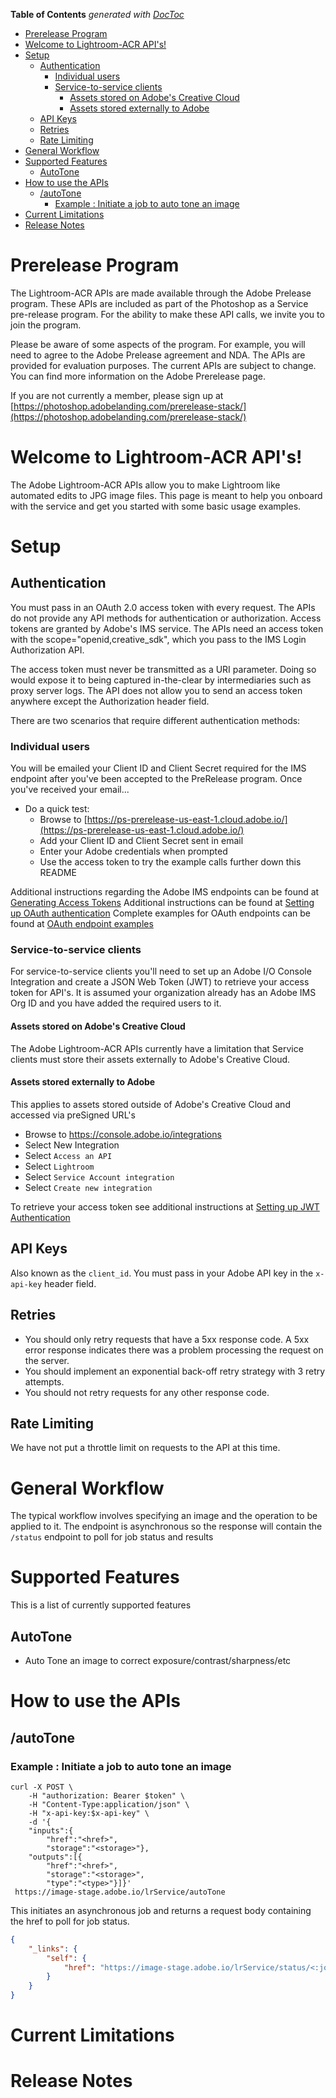


<!-- START doctoc generated TOC please keep comment here to allow auto update -->
<!-- DON'T EDIT THIS SECTION, INSTEAD RE-RUN doctoc TO UPDATE -->
**Table of Contents**  *generated with [DocToc](https://github.com/thlorenz/doctoc)*

- [Prerelease Program](#prerelease-program)
- [Welcome to Lightroom-ACR API's!](#welcome-to-lightroom-acr-apis)
- [Setup](#setup)
  - [Authentication](#authentication)
    - [Individual users](#individual-users)
    - [Service-to-service clients](#service-to-service-clients)
      - [Assets stored on Adobe's Creative Cloud](#assets-stored-on-adobes-creative-cloud)
      - [Assets stored externally to Adobe](#assets-stored-externally-to-adobe)
  - [API Keys](#api-keys)
  - [Retries](#retries)
  - [Rate Limiting](#rate-limiting)
- [General Workflow](#general-workflow)
- [Supported Features](#supported-features)
  - [AutoTone](#autotone)
- [How to use the APIs](#how-to-use-the-apis)
  - [/autoTone](#autotone)
    - [Example : Initiate a job to auto tone an image](#example--initiate-a-job-to-auto-tone-an-image)
- [Current Limitations](#current-limitations)
- [Release Notes](#release-notes)

<!-- END doctoc generated TOC please keep comment here to allow auto update -->

# Prerelease Program

The Lightroom-ACR APIs are made available through the Adobe Prelease program. These APIs are included as part of the Photoshop as a Service pre-release program.  For the ability to make these API calls, we invite you to join the program.

Please be aware of some aspects of the program. For example, you will need to agree to the Adobe Prelease agreement and NDA. The APIs are provided for evaluation purposes. The current APIs are subject to change. You can find more information on the Adobe Prerelease page.

If you are not currently a member, please sign up at [https://photoshop.adobelanding.com/prerelease-stack/](https://photoshop.adobelanding.com/prerelease-stack/)



# Welcome to Lightroom-ACR API's!

The Adobe Lightroom-ACR APIs allow you to make Lightroom like automated edits to JPG image files.  This page is meant to help you onboard with the service and get you started with some basic usage examples.

# Setup

## Authentication

You must pass in an OAuth 2.0 access token with every request. The APIs do not provide any API methods for authentication or authorization. Access tokens are granted by Adobe's IMS service. The APIs need an access token with the scope="openid,creative_sdk", which you pass to the IMS Login Authorization API.

The access token must never be transmitted as a URI parameter. Doing so would expose it to being captured in-the-clear by intermediaries such as proxy server logs. The API does not allow you to send an access token anywhere except the Authorization header field.

There are two scenarios that require different authentication methods:

### Individual users

You will be emailed your Client ID and Client Secret required for the IMS endpoint after you've been accepted to the PreRelease program.  Once you've received your email...
- Do a quick test:
	- Browse to [https://ps-prerelease-us-east-1.cloud.adobe.io/](https://ps-prerelease-us-east-1.cloud.adobe.io/)
	- Add your Client ID and Client Secret sent in email
	- Enter your Adobe credentials when prompted
	- Use the access token to try the example calls further down this README

Additional instructions regarding the Adobe IMS endpoints can be found at [Generating Access Tokens](https://www.adobe.io/authentication/auth-methods.html#!adobeio/adobeio-documentation/master/auth/OAuth2.0Endpoints/web-oauth2.0-guide.md#generatingaccesstokens)
Additional instructions can be found at [Setting up OAuth authentication](https://www.adobe.io/authentication/auth-methods.html#!adobeio/adobeio-documentation/master/auth/OAuth2.0Endpoints/web-oauth2.0-guide.md)
Complete examples for OAuth endpoints can be found at [OAuth endpoint examples](https://www.adobe.io/authentication/auth-methods.html#!adobeio/adobeio-documentation/master/auth/OAuth2.0Endpoints/web-oauth2.0-guide.md#completeexamplesforoauthendpoints)


### Service-to-service clients

For service-to-service clients you'll need to set up an Adobe I/O Console Integration and create a JSON Web Token (JWT) to retrieve your access token for API's. It is assumed your organization already has an Adobe IMS Org ID and you have added the required users to it.


#### Assets stored on Adobe's Creative Cloud

The Adobe Lightroom-ACR APIs currently have a limitation that Service clients must store their assets externally to Adobe's Creative Cloud.

#### Assets stored externally to Adobe
This applies to assets stored outside of Adobe's Creative Cloud and accessed via preSigned URL's

- Browse to https://console.adobe.io/integrations
- Select New Integration
- Select `Access an API`
- Select `Lightroom`
- Select `Service Account integration`
- Select `Create new integration`

To retrieve your access token see additional instructions at [Setting up JWT Authentication](https://www.adobe.io/authentication/auth-methods.html#!adobeio/adobeio-documentation/master/auth/JWTAuthenticationQuickStart.md)

## API Keys

Also known as the `client_id`. You must pass in your Adobe API key in the `x-api-key` header field.

## Retries

- You should only retry requests that have a 5xx response code. A 5xx error response indicates there was a problem processing the request on the server.
- You should implement an exponential back-off retry strategy with 3 retry attempts.
- You should not retry requests for any other response code.

## Rate Limiting

We have not put a throttle limit on requests to the API at this time.


# General Workflow

The typical workflow involves specifying an image and the operation to be applied to it. The endpoint is asynchronous so the response will contain the `/status` endpoint to poll for job status and results


# Supported Features

This is a list of currently supported features

## AutoTone

- Auto Tone an image to correct exposure/contrast/sharpness/etc


# How to use the APIs

## /autoTone

### Example : Initiate a job to auto tone an image


```shell
curl -X POST \
	-H "authorization: Bearer $token" \
	-H "Content-Type:application/json" \
	-H "x-api-key:$x-api-key" \
	-d '{
	"inputs":{
		"href":"<href>",
		"storage":"<storage>"},
	"outputs":[{
		"href":"<href>",
		"storage":"<storage>",
		"type":"<type>"}]}'
 https://image-stage.adobe.io/lrService/autoTone
```

This initiates an asynchronous job and returns a request body containing the href to poll for job status.
```json
{
    "_links": {
        "self": {
            "href": "https://image-stage.adobe.io/lrService/status/<:jobId>"
        }
    }
}
```

# Current Limitations

# Release Notes
